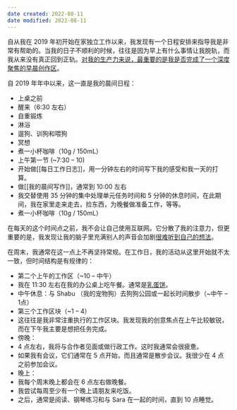 ```yaml
---
date created: 2022-08-11
date modified: 2022-08-11
---
```

自从我在 2019 年初开始在家独立工作以来，我发现有一个日程安排来指导我是非常有帮助的。当我的日子不顺利的时候，往往是因为早上有什么事情让我脱轨，而我从来没有真正回到正轨。[对我的生产力来说，最重要的是我是否完成了一个深度聚焦的早晨创作区](https://notes.andymatuschak.org/zR9LxW1N893EXwQ3Fma1Gz4xPa1tF2Zd6zZ)。

自 2019 年年中以来，这一直是我的晨间日程：

- 上桌之前
- 醒来（6:30 左右）
- 自重锻炼
- 淋浴
- 遛狗、训狗和喂狗
- 冥想
- 煮一小杯咖啡（10g / 150mL）
- 上午第一节 (~7:30 – 10)
- 开始做[[每日工作日志]]，用一分钟左右的时间写下我的感受和我一天的打算。
- 做[[我的晨间写作]]，通常到 10:00 左右
- 我交替使用 35 分钟的集中处理单元任务时间和 5 分钟的休息时间，在此期间，我在家里走来走去，捡东西，为晚餐做准备工作，等等。
- 煮一小杯咖啡（10g / 150mL）  
    

在每天的这个时间点之前，我不会让自己使用互联网。它分散了我的注意力，但更重要的是，我发现让我的脑子里充满别人的声音会加剧[很难听到自己的想法](https://notes.andymatuschak.org/z3ruCqbkUjU7U8MD5gaMjzmJV4GuENJ3ie1LP)。

在周末，我通常在这一点上不再坚持常规。在工作日，我的活动从这里开始就不太一致，但时间结构是有规律的：

- 第二个上午的工作区（~10 – 中午）
- 我在 11:30 左右在我的办公桌上吃午餐。通常是[乳蛋饼](https://notes.andymatuschak.org/z5efx2iNLSB8antyDHfU74Xk3x7voSXk9tuec)。
- 中午休息：与 Shabu （我的宠物狗）去狗狗公园或一起长时间散步（~中午 – 1点）
- 第三个工作区块（~1 – 4）
- 这往往是我非常注重执行的工作区块。我发现我的创意焦点在上午比较敏锐，而在下午我主要是想把任务完成。
- 傍晚：
- 4 点左右，我将与合作者见面或做行政工作。这时我通常会很疲惫。
- 如果我有会议，它们通常在 5 点开始，而且通常是散步会议。我很少在 4 点之前参加会议。
- 晚上：
- 我每个周末晚上都会在 6 点左右做晚餐。
- 我尝试每周至少有一个晚上请朋友来吃饭。
- 之后，通常是阅读、钢琴练习和与 Sara 在一起的时间，直到 10 点睡觉。
